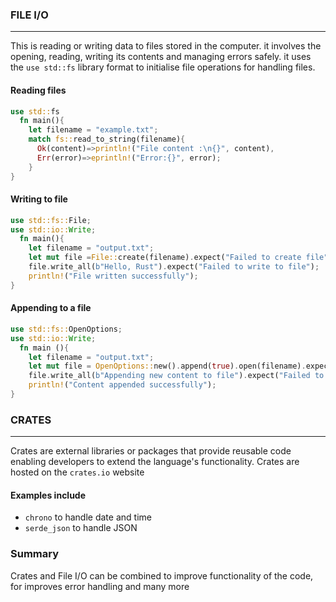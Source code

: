 ### FILE I/O

---

This is reading or writing data to files stored in the computer. 
it involves the opening, reading, writing its contents and managing errors safely. 
it uses the `use std::fs` library format to initialise file operations for handling files.

#### Reading files
```rust
use std::fs
  fn main(){
    let filename = "example.txt";
    match fs::read_to_string(filename){
      Ok(content)=>println!("File content :\n{}", content),
      Err(error)=>eprintln!("Error:{}", error);
    }
}
```
#### Writing to file
```rust
use std::fs::File;
use std::io::Write;
  fn main(){
    let filename = "output.txt";
    let mut file =File::create(filename).expect("Failed to create file");
    file.write_all(b"Hello, Rust").expect("Failed to write to file");
    println!("File written successfully");
}
```
#### Appending to a file 
```rust
use std::fs::OpenOptions;
use std::io::Write;
  fn main (){
    let filename = "output.txt";
    let mut file = OpenOptions::new().append(true).open(filename).expect("Failed to read line")
    file.write_all(b"Appending new content to file").expect("Failed to write to file");
    println!("Content appended successfully");
}
```

### CRATES
---
Crates are external libraries or packages that provide reusable code enabling developers to extend the language's functionality. Crates are hosted on the `crates.io` website 
#### Examples include
- `chrono` to handle date and time
- `serde_json` to handle JSON

### Summary
Crates and File I/O can be combined to improve functionality of the code, for improves error handling and many more 


